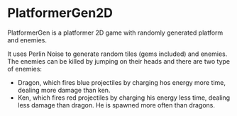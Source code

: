 # PlatformerGen2D
PlatformerGen is a platformer 2D game with randomly generated platform and enemies.

It uses Perlin Noise to generate random tiles (gems included) and enemies. The enemies can be killed by jumping  on their heads and there are two type of enemies: 
* Dragon, which fires blue projectiles by charging hos energy more time, dealing more damage than ken.
* Ken, which fires red projectiles by charging his energy less time, dealing less damage than dragon. He is spawned more often than dragons.

